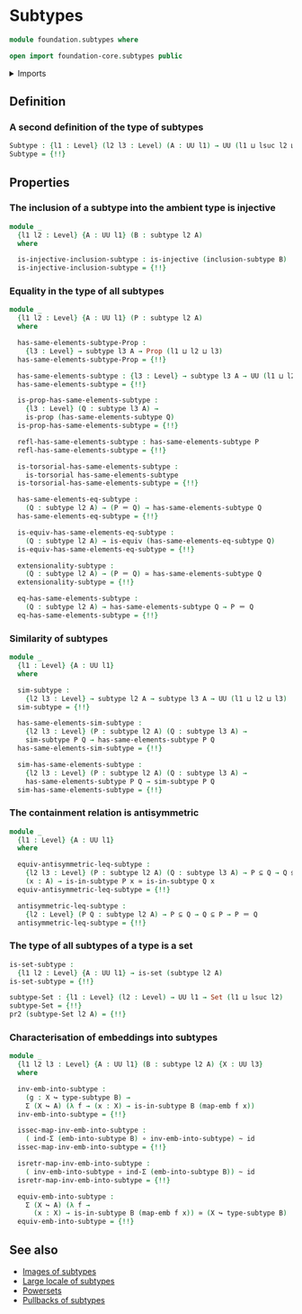 # Subtypes

```agda
module foundation.subtypes where

open import foundation-core.subtypes public
```

<details><summary>Imports</summary>

```agda
open import foundation.dependent-pair-types
open import foundation.embeddings
open import foundation.equality-dependent-function-types
open import foundation.equivalences
open import foundation.fundamental-theorem-of-identity-types
open import foundation.injective-maps
open import foundation.logical-equivalences
open import foundation.propositional-extensionality
open import foundation.universe-levels

open import foundation-core.cartesian-product-types
open import foundation-core.contractible-types
open import foundation-core.function-types
open import foundation-core.homotopies
open import foundation-core.identity-types
open import foundation-core.propositions
open import foundation-core.sets
open import foundation-core.torsorial-type-families
```

</details>

## Definition

### A second definition of the type of subtypes

```agda
Subtype : {l1 : Level} (l2 l3 : Level) (A : UU l1) → UU (l1 ⊔ lsuc l2 ⊔ lsuc l3)
Subtype = {!!}
```

## Properties

### The inclusion of a subtype into the ambient type is injective

```agda
module _
  {l1 l2 : Level} {A : UU l1} (B : subtype l2 A)
  where

  is-injective-inclusion-subtype : is-injective (inclusion-subtype B)
  is-injective-inclusion-subtype = {!!}
```

### Equality in the type of all subtypes

```agda
module _
  {l1 l2 : Level} {A : UU l1} (P : subtype l2 A)
  where

  has-same-elements-subtype-Prop :
    {l3 : Level} → subtype l3 A → Prop (l1 ⊔ l2 ⊔ l3)
  has-same-elements-subtype-Prop = {!!}

  has-same-elements-subtype : {l3 : Level} → subtype l3 A → UU (l1 ⊔ l2 ⊔ l3)
  has-same-elements-subtype = {!!}

  is-prop-has-same-elements-subtype :
    {l3 : Level} (Q : subtype l3 A) →
    is-prop (has-same-elements-subtype Q)
  is-prop-has-same-elements-subtype = {!!}

  refl-has-same-elements-subtype : has-same-elements-subtype P
  refl-has-same-elements-subtype = {!!}

  is-torsorial-has-same-elements-subtype :
    is-torsorial has-same-elements-subtype
  is-torsorial-has-same-elements-subtype = {!!}

  has-same-elements-eq-subtype :
    (Q : subtype l2 A) → (P ＝ Q) → has-same-elements-subtype Q
  has-same-elements-eq-subtype = {!!}

  is-equiv-has-same-elements-eq-subtype :
    (Q : subtype l2 A) → is-equiv (has-same-elements-eq-subtype Q)
  is-equiv-has-same-elements-eq-subtype = {!!}

  extensionality-subtype :
    (Q : subtype l2 A) → (P ＝ Q) ≃ has-same-elements-subtype Q
  extensionality-subtype = {!!}

  eq-has-same-elements-subtype :
    (Q : subtype l2 A) → has-same-elements-subtype Q → P ＝ Q
  eq-has-same-elements-subtype = {!!}
```

### Similarity of subtypes

```agda
module _
  {l1 : Level} {A : UU l1}
  where

  sim-subtype :
    {l2 l3 : Level} → subtype l2 A → subtype l3 A → UU (l1 ⊔ l2 ⊔ l3)
  sim-subtype = {!!}

  has-same-elements-sim-subtype :
    {l2 l3 : Level} (P : subtype l2 A) (Q : subtype l3 A) →
    sim-subtype P Q → has-same-elements-subtype P Q
  has-same-elements-sim-subtype = {!!}

  sim-has-same-elements-subtype :
    {l2 l3 : Level} (P : subtype l2 A) (Q : subtype l3 A) →
    has-same-elements-subtype P Q → sim-subtype P Q
  sim-has-same-elements-subtype = {!!}
```

### The containment relation is antisymmetric

```agda
module _
  {l1 : Level} {A : UU l1}
  where

  equiv-antisymmetric-leq-subtype :
    {l2 l3 : Level} (P : subtype l2 A) (Q : subtype l3 A) → P ⊆ Q → Q ⊆ P →
    (x : A) → is-in-subtype P x ≃ is-in-subtype Q x
  equiv-antisymmetric-leq-subtype = {!!}

  antisymmetric-leq-subtype :
    {l2 : Level} (P Q : subtype l2 A) → P ⊆ Q → Q ⊆ P → P ＝ Q
  antisymmetric-leq-subtype = {!!}
```

### The type of all subtypes of a type is a set

```agda
is-set-subtype :
  {l1 l2 : Level} {A : UU l1} → is-set (subtype l2 A)
is-set-subtype = {!!}

subtype-Set : {l1 : Level} (l2 : Level) → UU l1 → Set (l1 ⊔ lsuc l2)
subtype-Set = {!!}
pr2 (subtype-Set l2 A) = {!!}
```

### Characterisation of embeddings into subtypes

```agda
module _
  {l1 l2 l3 : Level} {A : UU l1} (B : subtype l2 A) {X : UU l3}
  where

  inv-emb-into-subtype :
    (g : X ↪ type-subtype B) →
    Σ (X ↪ A) (λ f → (x : X) → is-in-subtype B (map-emb f x))
  inv-emb-into-subtype = {!!}

  issec-map-inv-emb-into-subtype :
    ( ind-Σ (emb-into-subtype B) ∘ inv-emb-into-subtype) ~ id
  issec-map-inv-emb-into-subtype = {!!}

  isretr-map-inv-emb-into-subtype :
    ( inv-emb-into-subtype ∘ ind-Σ (emb-into-subtype B)) ~ id
  isretr-map-inv-emb-into-subtype = {!!}

  equiv-emb-into-subtype :
    Σ (X ↪ A) (λ f →
      (x : X) → is-in-subtype B (map-emb f x)) ≃ (X ↪ type-subtype B)
  equiv-emb-into-subtype = {!!}
```

## See also

- [Images of subtypes](foundation.images-subtypes.md)
- [Large locale of subtypes](foundation.large-locale-of-subtypes.md)
- [Powersets](foundation.powersets.md)
- [Pullbacks of subtypes](foundation.pullbacks-subtypes.md)
